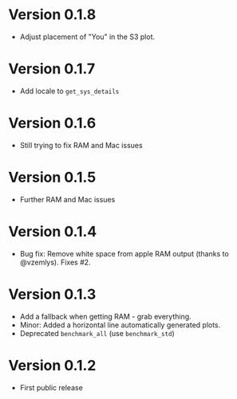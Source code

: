 # Version 0.1.8
  * Adjust placement of "You" in the S3 plot.

# Version 0.1.7
  * Add locale to `get_sys_details`

# Version 0.1.6
  * Still trying to fix RAM and Mac issues

# Version 0.1.5
  * Further RAM and Mac issues

# Version 0.1.4
  * Bug fix: Remove white space from apple RAM output (thanks to @vzemlys). Fixes #2. 
  
# Version 0.1.3
  * Add a fallback when getting RAM - grab everything.
  * Minor: Added a horizontal line automatically generated plots.
  * Deprecated `benchmark_all` (use `benchmark_std`)

# Version 0.1.2
  * First public release